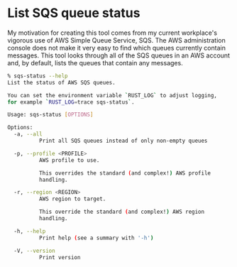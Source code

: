 # List SQS queue status

My motivation for creating this tool comes from my current workplace's
vigorous use of AWS Simple Queue Service, SQS. The AWS administration
console does not make it very easy to find which queues currently
contain messages. This tool looks through all of the SQS queues in an
AWS account and, by default, lists the queues that contain any messages.

```bash
% sqs-status --help
List the status of AWS SQS queues.

You can set the environment variable `RUST_LOG` to adjust logging,
for example `RUST_LOG=trace sqs-status`.

Usage: sqs-status [OPTIONS]

Options:
  -a, --all
          Print all SQS queues instead of only non-empty queues

  -p, --profile <PROFILE>
          AWS profile to use.

          This overrides the standard (and complex!) AWS profile
          handling.

  -r, --region <REGION>
          AWS region to target.

          This override the standard (and complex!) AWS region
          handling.

  -h, --help
          Print help (see a summary with '-h')

  -V, --version
          Print version
```
